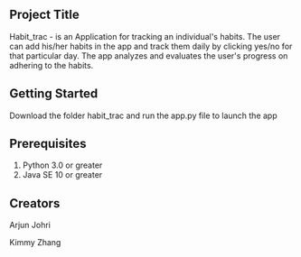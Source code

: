 ## Project Title
Habit_trac - is an Application for tracking an individual's habits. The user can add his/her habits in the app and track them daily by clicking yes/no for that particular day. The app analyzes and evaluates the user's progress on adhering to the habits.

## Getting Started
Download the folder habit_trac and run the app.py file to launch the app

## Prerequisites
1) Python 3.0 or greater
2) Java SE 10 or greater

## Creators
Arjun Johri

Kimmy Zhang

